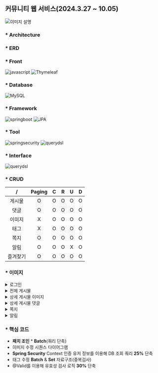 <div><h2>커뮤니티 웹 서비스(2024.3.27 ~ 10.05) </h2></div>

![이미지 설명](https://drive.google.com/uc?id=1zrtwNmQv9iGAtOWiNr_u5lHkuGxmtoaF)

<div><h3>* Architecture </h3></div>

<div><h3>* ERD </h3></div>

<div><h3>* Front </h3></div>
  
![javascript](https://img.shields.io/badge/java%20script-F7DF1E.svg?style=for-the-badge&logo=javascript&logoColor=white)
![Thymeleaf](https://img.shields.io/badge/Thymeleaf-6DB33F.svg?style=for-the-badge&logo=Thymeleaf&logoColor=white)


<div><h3>* Database </h3></div>
  
![MySQL](https://img.shields.io/badge/mysql-4479A1.svg?style=for-the-badge&logo=mysql&logoColor=white)



<div><h3>* Framework </h3></div>
  
![springboot](https://img.shields.io/badge/Spring%20Boot-6DB33F.svg?style=for-the-badge&logo=springboot&logoColor=white)
![JPA](https://img.shields.io/badge/JPA-6DB33F.svg?style=for-the-badge&logo=springboot&logoColor=white)



<div><h3>* Tool </h3></div>
  
![springsecurity](https://img.shields.io/badge/Spring%20Security-6DB33F.svg?style=for-the-badge&logo=springboot&logoColor=white)
![querydsl](https://img.shields.io/badge/Query%20DSL-6DB33F.svg?style=for-the-badge&logo=springboot&logoColor=white)



<div><h3>* Interface </h3></div>

  ![querydsl](https://img.shields.io/badge/REST%20API-3DB7CC.svg?style=for-the-badge&logo=REST&logoColor=white)


<div><h3>* CRUD </h1></div>


| / | Paging | C | R | U | D |
|:-:|:------:|:-:|:-:|:-:|:-:|
| 게시물 | O | O | O | O | O |
| 댓글 | O | O | O | O | O |
| 이미지 | X | O | O | O | O |
| 태그 | X | O | O | O | O |
| 쪽지 | O | O | O | O | O |
| 알림 | O | O | O | X | O |
| 즐겨찾기 | O | O | O | O | O |


<div><h3>* 이미지 </h3></div>

<details>
  <summary>로그인 </summary>
  <img src="https://drive.google.com/uc?id=1Crd4AOWJCCX0MTb79NcvS_lCMNZw1LYp" alt="로그인" />
</details>

<details>
  <summary>전체 게시물 </summary>
  <img src="https://drive.google.com/uc?id=1ZpSJW-nELKI4z5DAX63e-dtgqRVeduFX" alt="메인" />
</details>

<details>
  <summary>상세 게시물 이미지</summary>
  <img src="https://drive.google.com/uc?id=1L6C_RrMrXGMQb2Y7LSV8oI22-C9EOWTF" alt="게시물이미지" />
</details>

<details>
  <summary>상세 게시물 댓글 </summary>
  <img src="https://drive.google.com/uc?id=16kBj5CmF79UJLAH9yLfnoPwRuNWVQORA" alt="댓글" />
</details>

<details>
  <summary>쪽지 </summary>
  <img src="https://drive.google.com/uc?id=1YDPbtUKTjQBjY9yTr-oTXW790ohqDohX" alt="쪽지" />
</details>

<details>
  <summary>알림 </summary>
  <img src="https://drive.google.com/uc?id=1U3NzzCNsVyd5TdIFydptZ67rhSdyXZYo" alt="알림" />
</details>
  
<div><h3>* 핵심 코드 </h3></div>

- __패치 조인__ * __Batch__(쿼리 단축)
- 이미지 수정 시퀀스 다이어그램
- __Spring Security__ Context 인증 유저 정보를 이용해 DB 조회 쿼리 __25%__ 단축
- 태그 수정 __Batch__ & __Set__ 자료구조(중복검사)
- @Valid를 이용해 유효성 검사 로직 __30%__ 단축
  
